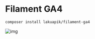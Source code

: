 # Filament GA4

```sh
composer install lakuapik/filament-ga4
```

![img](https://raw.githubusercontent.com/lakuapik/filament-google-analytics/main/art/screenshot.jpg)
